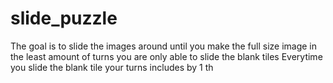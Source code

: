 # slide_puzzle

The goal is to slide the images around until you make the full size image in the least amount of turns
you are only able to slide the blank tiles
Everytime you slide the blank tile your turns includes by 1
th
